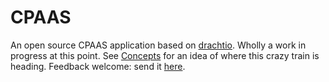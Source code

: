 # CPAAS

An open source CPAAS application based on [drachtio](drachtio.org).  Wholly a work in progress at this point.  See [Concepts](docs/CONCEPTS.md) for an idea of where this crazy train is heading.  Feedback welcome: send it [here](mailto:daveh@beachdognet.com).